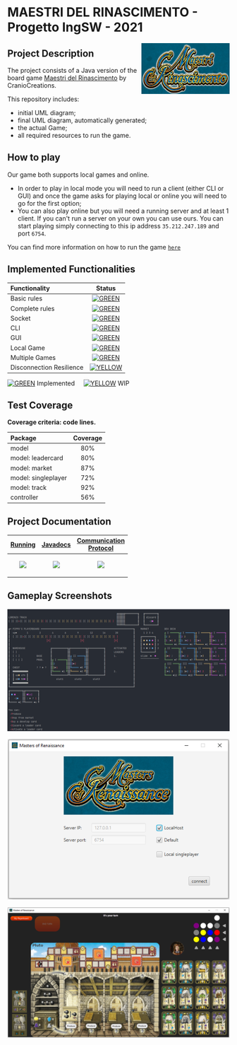 # MAESTRI DEL RINASCIMENTO - Progetto IngSW - 2021
<img src="https://github.com/Stefano-Civelli/ingswAM2021-Bernardelle-Civelli-Amati/blob/main/WikiResources/Maestri_Logo.PNG" width=200px height=115 px align="right" />

## Project Description
The project consists of a Java version of the board game [Maestri del Rinascimento](https://www.craniocreations.it/prodotto/masters-of-renaissance/) by CranioCreations.

This repository includes:
* initial UML diagram;
* final UML diagram, automatically generated;
* the actual Game;
* all required resources to run the game.

## How to play
Our game both supports local games and online.

- In order to play in local mode you will need to run a client (either CLI or GUI) and once the game asks for playing local or online you will need to go for the first option; <br>
- You can also play online but you will need a running server and at least 1 client. 
If you can't run a server on your own you can use ours. You can start playing simply connecting to this ip address `35.212.247.189` and port `6754`.

You can find more information on how to run the game [`here`][running-link]

## Implemented Functionalities
| Functionality | Status |
|:-----------------------|:------------------------------------:|
| Basic rules |[![GREEN](http://placehold.it/15/44bb44/44bb44)](#)|
| Complete rules | [![GREEN](http://placehold.it/15/44bb44/44bb44)](#) |
| Socket | [![GREEN](http://placehold.it/15/44bb44/44bb44)](#) |
| CLI | [![GREEN](http://placehold.it/15/44bb44/44bb44)](#) |
| GUI | [![GREEN](http://placehold.it/15/44bb44/44bb44)](#) |
| Local Game | [![GREEN](http://placehold.it/15/44bb44/44bb44)](#)|
| Multiple Games | [![GREEN](http://placehold.it/15/44bb44/44bb44)](#)|
| Disconnection Resilience | [![YELLOW](http://placehold.it/15/ffdd00/ffdd00)](#)|

[![GREEN](http://placehold.it/15/44bb44/44bb44)](#) Implemented &nbsp;&nbsp;&nbsp;
[![YELLOW](http://placehold.it/15/ffdd00/ffdd00)](#) WIP
<!--
[![RED](http://placehold.it/15/f03c15/f03c15)](#)
[![YELLOW](http://placehold.it/15/ffdd00/ffdd00)](#)
[![GREEN](http://placehold.it/15/44bb44/44bb44)](#)
-->

## Test Coverage

**Coverage criteria: code lines.**

| Package | Coverage |
|:-----------------------|:------------------:|
| model | 80% |
| model: leadercard | 80% | 
| model: market | 87% | 
| model: singleplayer | 72% | 
| model: track | 92% | 
| controller | 56% | 




## Project Documentation
| **[Running][running-link]**       | **[Javadocs][javadocs]** | **[Communication<br>Protocol][communicationProtocol-link]**
|-------------------------------------|-------------------------------------|-------------------------------------|
| [<p align="center"> <img src="https://user-images.githubusercontent.com/62955439/123870984-63736b00-d933-11eb-92ed-ad35f055eaa7.png" width="60px"> </p>][running-link] | [<p align="center"> <img src="https://user-images.githubusercontent.com/62955439/123876084-0d0a2a80-d93b-11eb-81a3-d3fd39ef1bf6.png" width="90px"> </p>][javadocs] | [<p align="center"> <img src="https://user-images.githubusercontent.com/62955439/123874920-227e5500-d939-11eb-9ecb-abcfb76a7625.png" width="80px"> </p>][communicationProtocol-link]

## Gameplay Screenshots

<img src="https://github.com/Stefano-Civelli/ingswAM2021-Bernardelle-Civelli-Amati/blob/main/WikiResources/CLI_Screenshot.PNG" align="center" />
<br><br>
<img src="https://github.com/Stefano-Civelli/ingswAM2021-Bernardelle-Civelli-Amati/blob/main/WikiResources/GUI_screenshot1.PNG" align="center" />
<br><br>
<img src="https://github.com/Stefano-Civelli/ingswAM2021-Bernardelle-Civelli-Amati/blob/main/WikiResources/GUI_Screenshot2.PNG" align="center" />
<br><br>



[communicationProtocol-link]: https://github.com/Stefano-Civelli/ingswAM2021-Bernardelle-Civelli-Amati/wiki/Communication+Protocol
[running-link]: https://github.com/Stefano-Civelli/ingswAM2021-Bernardelle-Civelli-Amati/wiki/Running
[javadocs]: https://stefano-civelli.github.io/MoR-Javadoc/
